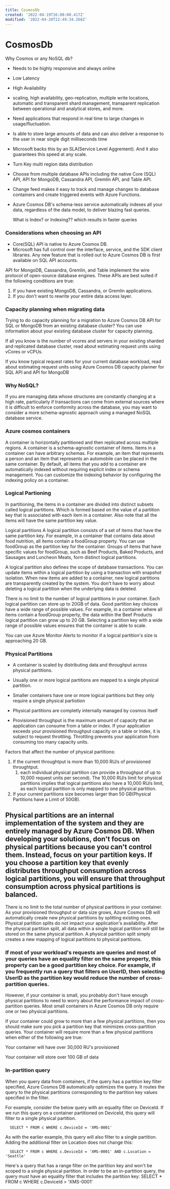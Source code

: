 ```yaml
---
title: CosmosDb
created: '2022-04-19T16:08:00.417Z'
modified: '2022-04-20T22:49:34.268Z'
---
```


# CosmosDb

Why Cosmos or any NoSQL db?
- Needs to be highly responsive and always online
- Low Latency 
- High Availability
- scaling, high availability, geo-replication, multiple write locations, automatic and transparent shard management, transparent replication between operational and analytical stores, and more.



- Need applications that respond in real time to large changes in usage/fluctuation.
- Is able to store large amounts of data and can also deliver a response to the user in near single digit milliseconds time
- Microsoft backs this by an SLA(Service Level Aggrement). And it also guarantees this speed at any scale.


- Turn Key multi region data distribution 




- Choose from multiple database APIs including the native Core (SQL) API, API for MongoDB, Cassandra API, Gremlin API, and Table API.
- Change feed makes it easy to track and manage changes to database containers and create triggered events with Azure Functions.
- Azure Cosmos DB's schema-less service automatically indexes all your data, regardless of the data model, to deliver blazing fast queries.

    What is Index? or Indexing?? which results in faster queries



### Considerations when choosing an API
- Core(SQL) API is native to Azure Cosmos DB.
- Microsoft has full control over the interface, service, and the SDK client libraries. Any new feature that is rolled out to Azure Cosmos DB is first available on SQL API accounts.

API for MongoDB, Cassandra, Gremlin, and Table implement the wire protocol of open-source database engines. These APIs are best suited if the following conditions are true:

1. If you have existing MongoDB, Cassandra, or Gremlin applications.
2. If you don't want to rewrite your entire data access layer.





### Capacity planning when migrating data
Trying to do capacity planning for a migration to Azure Cosmos DB API for SQL or MongoDB from an existing database cluster? You can use information about your existing database cluster for capacity planning.

If all you know is the number of vcores and servers in your existing sharded and replicated database cluster, read about estimating request units using vCores or vCPUs.

If you know typical request rates for your current database workload, read about estimating request units using Azure Cosmos DB capacity planner for SQL API and API for MongoDB




### Why NoSQL? 
If you are managing data whose structures are constantly changing at a high rate, particularly if transactions can come from external sources where it is difficult to enforce conformity across the database, you may want to consider a more schema-agnostic approach using a managed NoSQL database service.


### Azure cosmos containers
A container is horizontally partitioned and then replicated across multiple regions.
A container is a schema-agnostic container of items. Items in a container can have arbitrary schemas. For example, an item that represents a person and an item that represents an automobile can be placed in the same container. By default, all items that you add to a container are automatically indexed without requiring explicit index or schema management. You can customize the indexing behavior by configuring the indexing policy on a container.


### Logical Partioning 
In partitioning, the items in a container are divided into distinct subsets called logical partitions. Which is formed based on the value of a partition key that is associated with each item in a container.
Also note that all the items will have the same partition key value.


Logical partitions
A logical partition consists of a set of items that have the same partition key. For example, in a container that contains data about food nutrition, all items contain a foodGroup property. You can use foodGroup as the partition key for the container. Groups of items that have specific values for foodGroup, such as Beef Products, Baked Products, and Sausages and Luncheon Meats, form distinct logical partitions.

A logical partition also defines the scope of database transactions. You can update items within a logical partition by using a transaction with snapshot isolation. When new items are added to a container, new logical partitions are transparently created by the system. You don't have to worry about deleting a logical partition when the underlying data is deleted.

There is no limit to the number of logical partitions in your container. Each logical partition can store up to 20GB of data. Good partition key choices have a wide range of possible values. For example, in a container where all items contain a foodGroup property, the data within the Beef Products logical partition can grow up to 20 GB. Selecting a partition key with a wide range of possible values ensures that the container is able to scale.

You can use Azure Monitor Alerts to monitor if a logical partition's size is approaching 20 GB.

### Physical Partitions
- A container is scaled by distributing data and throughput across physical partitions.
- Usually one or more logical partitions are mapped to a single physical partition.
- Smaller containers have one or more logical partitions but they only require a single physical partiotion
- Physical partitions are completly internally managed by cosmos itself

- Provisioned throughput is the maximum amount of capacity that an application can consume from a table or index. If your application exceeds your provisioned throughput capacity on a table or index, it is subject to request throttling. Throttling prevents your application from consuming too many capacity units.

Factors that affect the number of physical partitions:
1. If the current throughtput is more than 10,000 RU/s of provisioned throughtput.
    1.  each individual physical partition can provide a throughput of up to 10,000 request units per second). The 10,000 RU/s limit for physical partitions implies that logical partitions also have a 10,000 RU/s limit, as each logical partition is only mapped to one physical partition.  
2. If your current partitions size becomes larger than 50 GB(Physical Partitions have a Limit of 50GB).

## Physical partitions are an internal implementation of the system and they are entirely managed by Azure Cosmos DB. When developing your solutions, don't focus on physical partitions because you can't control them. Instead, focus on your partition keys. If you choose a partition key that evenly distributes throughput consumption across logical partitions, you will ensure that throughput consumption across physical partitions is balanced.

There is no limit to the total number of physical partitions in your container. As your provisioned throughput or data size grows, Azure Cosmos DB will automatically create new physical partitions by splitting existing ones. Physical partition splits do not impact your application's availability. After the physical partition split, all data within a single logical partition will still be stored on the same physical partition. A physical partition split simply creates a new mapping of logical partitions to physical partitions.

### If most of your workload's requests are queries and most of your queries have an equality filter on the same property, this property can be a good partition key choice. For example, if you frequently run a query that filters on UserID, then selecting UserID as the partition key would reduce the number of cross-partition queries.

However, if your container is small, you probably don't have enough physical partitions to need to worry about the performance impact of cross-partition queries. Most small containers in Azure Cosmos DB only require one or two physical partitions.

If your container could grow to more than a few physical partitions, then you should make sure you pick a partition key that minimizes cross-partition queries. Your container will require more than a few physical partitions when either of the following are true:

Your container will have over 30,000 RU's provisioned

Your container will store over 100 GB of data


### In-partition query
When you query data from containers, if the query has a partition key filter specified, Azure Cosmos DB automatically optimizes the query. It routes the query to the physical partitions corresponding to the partition key values specified in the filter.

For example, consider the below query with an equality filter on DeviceId. If we run this query on a container partitioned on DeviceId, this query will filter to a single physical partition.

      SELECT * FROM c WHERE c.DeviceId = 'XMS-0001'

As with the earlier example, this query will also filter to a single partition. Adding the additional filter on Location does not change this:


      SELECT * FROM c WHERE c.DeviceId = 'XMS-0001' AND c.Location = 'Seattle'


Here's a query that has a range filter on the partition key and won't be scoped to a single physical partition. In order to be an in-partition query, the query must have an equality filter that includes the partition key:
      SELECT * FROM c WHERE c.DeviceId > 'XMS-0001'


